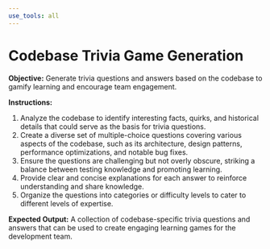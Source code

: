 ```yaml
---
use_tools: all
---
```

# Codebase Trivia Game Generation

**Objective:** Generate trivia questions and answers based on the codebase to gamify learning and encourage team engagement.

**Instructions:**
1. Analyze the codebase to identify interesting facts, quirks, and historical details that could serve as the basis for trivia questions.
2. Create a diverse set of multiple-choice questions covering various aspects of the codebase, such as its architecture, design patterns, performance optimizations, and notable bug fixes.
3. Ensure the questions are challenging but not overly obscure, striking a balance between testing knowledge and promoting learning.
4. Provide clear and concise explanations for each answer to reinforce understanding and share knowledge.
5. Organize the questions into categories or difficulty levels to cater to different levels of expertise.

**Expected Output:** A collection of codebase-specific trivia questions and answers that can be used to create engaging learning games for the development team.
